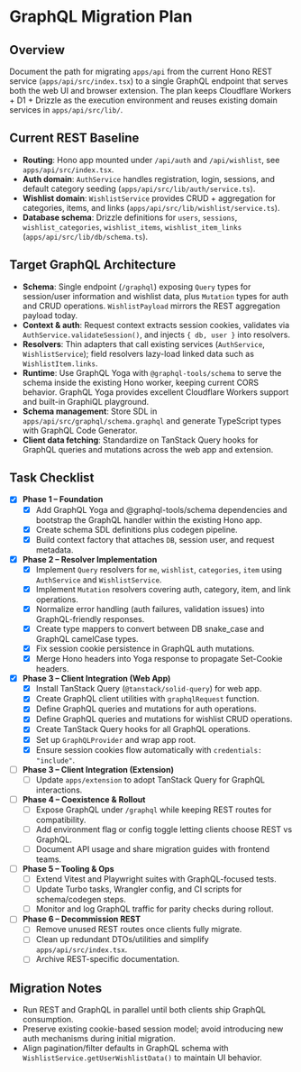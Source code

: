 # GraphQL Migration Plan

## Overview

Document the path for migrating `apps/api` from the current Hono REST service (`apps/api/src/index.tsx`) to a single GraphQL endpoint that serves both the web UI and browser extension. The plan keeps Cloudflare Workers + D1 + Drizzle as the execution environment and reuses existing domain services in `apps/api/src/lib/`.

## Current REST Baseline

- **Routing**: Hono app mounted under `/api/auth` and `/api/wishlist`, see `apps/api/src/index.tsx`.
- **Auth domain**: `AuthService` handles registration, login, sessions, and default category seeding (`apps/api/src/lib/auth/service.ts`).
- **Wishlist domain**: `WishlistService` provides CRUD + aggregation for categories, items, and links (`apps/api/src/lib/wishlist/service.ts`).
- **Database schema**: Drizzle definitions for `users`, `sessions`, `wishlist_categories`, `wishlist_items`, `wishlist_item_links` (`apps/api/src/lib/db/schema.ts`).

## Target GraphQL Architecture

- **Schema**: Single endpoint (`/graphql`) exposing `Query` types for session/user information and wishlist data, plus `Mutation` types for auth and CRUD operations. `WishlistPayload` mirrors the REST aggregation payload today.
- **Context & auth**: Request context extracts session cookies, validates via `AuthService.validateSession()`, and injects `{ db, user }` into resolvers.
- **Resolvers**: Thin adapters that call existing services (`AuthService`, `WishlistService`); field resolvers lazy-load linked data such as `WishlistItem.links`.
- **Runtime**: Use GraphQL Yoga with `@graphql-tools/schema` to serve the schema inside the existing Hono worker, keeping current CORS behavior. GraphQL Yoga provides excellent Cloudflare Workers support and built-in GraphiQL playground.
- **Schema management**: Store SDL in `apps/api/src/graphql/schema.graphql` and generate TypeScript types with GraphQL Code Generator.
- **Client data fetching**: Standardize on TanStack Query hooks for GraphQL queries and mutations across the web app and extension.

## Task Checklist

- [x] **Phase 1 – Foundation**
  - [x] Add GraphQL Yoga and @graphql-tools/schema dependencies and bootstrap the GraphQL handler within the existing Hono app.
  - [x] Create schema SDL definitions plus codegen pipeline.
  - [x] Build context factory that attaches `DB`, session user, and request metadata.
- [x] **Phase 2 – Resolver Implementation**
  - [x] Implement `Query` resolvers for `me`, `wishlist`, `categories`, `item` using `AuthService` and `WishlistService`.
  - [x] Implement `Mutation` resolvers covering auth, category, item, and link operations.
  - [x] Normalize error handling (auth failures, validation issues) into GraphQL-friendly responses.
  - [x] Create type mappers to convert between DB snake_case and GraphQL camelCase types.
  - [x] Fix session cookie persistence in GraphQL auth mutations.
  - [x] Merge Hono headers into Yoga response to propagate Set-Cookie headers.
- [x] **Phase 3 – Client Integration (Web App)**
  - [x] Install TanStack Query (`@tanstack/solid-query`) for web app.
  - [x] Create GraphQL client utilities with `graphqlRequest` function.
  - [x] Define GraphQL queries and mutations for auth operations.
  - [x] Define GraphQL queries and mutations for wishlist CRUD operations.
  - [x] Create TanStack Query hooks for all GraphQL operations.
  - [x] Set up `GraphQLProvider` and wrap app root.
  - [x] Ensure session cookies flow automatically with `credentials: "include"`.
- [ ] **Phase 3 – Client Integration (Extension)**
  - [ ] Update `apps/extension` to adopt TanStack Query for GraphQL interactions.
- [ ] **Phase 4 – Coexistence & Rollout**
  - [ ] Expose GraphQL under `/graphql` while keeping REST routes for compatibility.
  - [ ] Add environment flag or config toggle letting clients choose REST vs GraphQL.
  - [ ] Document API usage and share migration guides with frontend teams.
- [ ] **Phase 5 – Tooling & Ops**
  - [ ] Extend Vitest and Playwright suites with GraphQL-focused tests.
  - [ ] Update Turbo tasks, Wrangler config, and CI scripts for schema/codegen steps.
  - [ ] Monitor and log GraphQL traffic for parity checks during rollout.
- [ ] **Phase 6 – Decommission REST**
  - [ ] Remove unused REST routes once clients fully migrate.
  - [ ] Clean up redundant DTOs/utilities and simplify `apps/api/src/index.tsx`.
  - [ ] Archive REST-specific documentation.

## Migration Notes

- Run REST and GraphQL in parallel until both clients ship GraphQL consumption.
- Preserve existing cookie-based session model; avoid introducing new auth mechanisms during initial migration.
- Align pagination/filter defaults in GraphQL schema with `WishlistService.getUserWishlistData()` to maintain UI behavior.
